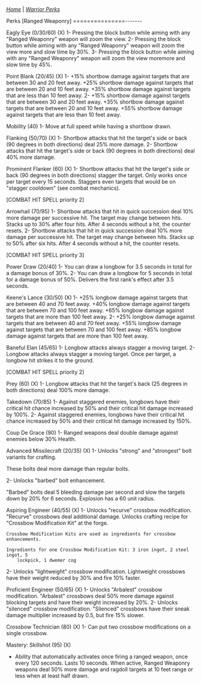 _[Home](../)_ |
_[Warrior Perks](../warrior)_

Perks [Ranged Weaponry]
===============-------

Eagly Eye (0/30/60) (X)
1- Pressing the block button while aiming with any "Ranged Weaponry" weapon will zoom
	the view.
2- Pressing the block button while aiming with any "Ranged Weaponry" weapon will zoom
	the view more and slow time by 30%.
3- Pressing the block button while aiming with any "Ranged Weaponry" weapon will zoom
	the view moremore and slow time by 45%.
	
Point Blank (20/45) (X)
1-  +15% shortbow damage against targets that are between 30 and 20 feet away. +25% 
	shortbow damage against targets that are between 20 and 10 feet away. +35% shortbow 
	damage against targets that are less than 10 feet away.
2-  +15% shortbow damage against targets that are between 30 and 20 feet away. +35% 
	shortbow damage against targets that are between 20 and 10 feet away. +55% shortbow 
	damage against targets that are less than 10 feet away.

Mobility (40)
1- Move at full speed while having a shortbow drawn.

Flanking (50/70) (X)
1- Shortbow attacks that hit the target's side or back (90 degrees in both directions) 
	deal 25% more damage.
2- Shortbow attacks that hit the target's side or back (90 degrees in both directions)
	deal 40% more damage.

Prominent Flanker (60) (X)
1- Shortbow attacks that hit the target's side or back (90 degrees in both directions) 
	stagger the target. Only works once per target every 15 seconds. Staggers even targets
	that would be on "stagger cooldown" (see combat mechanics).
	
[COMBAT HIT SPELL priority 2]
	
Arrowhail (70/95)
1- Shortbow attacks that hit in quick succession deal 10% more damage per successive hit.
	The target may change between hits. Stacks up to 30% after four hits. After 4 seconds
	without a hit, the counter resets.
2- Shortbow attacks that hit in quick succession deal 10% more damage per successive hit.
	The target may change between hits. Stacks up to 50% after six hits. After 4 seconds
	without a hit, the counter resets.

[COMBAT HIT SPELL priority 3]
	
Power Draw (20/40)
1- You can draw a longbow for 3.5 seconds in total for a damage bonus of 30%.
2- You can draw a longbow for 5 seconds in total for a damage bonus of 50%. Delivers the
	first rank's effect after 3.5 seconds.

Keene's Lance (30/50) (X)
1- +25% longbow damage against targets that are between 40 and 70 feet away. +40% 
	longbow damage against targets that are between 70 and 100 feet away. +65% longbow 
	damage against targets that are more than 100 feet away.
2- +25% longbow damage against targets that are between 40 and 70 feet away. +55% 
	longbow damage against targets that are between 70 and 100 feet away. +85% longbow 
	damage against targets that are more than 100 feet away.

Baneful Elan (45/65)
1- Longbow attacks always stagger a moving target.
2- Longbow attacks always stagger a moving target. Once per target, a longbow hit strikes
	it to the ground.
	
[COMBAT HIT SPELL priority 2]
	
Prey (60) (X)
1- Longbow attacks that hit the target's back (25 degrees in both directions) deal
	100% more damage.
	
Takedown (70/85)
1- Against staggered enemies, longbows have their critical hit chance increased by 50%
	and their critical hit damage increased by 100%.
2- Against staggered enemies, longbows have their critical hit chance increased by 50%
	and their critical hit damage increased by 150%.
	
Coup De Grace (90)
1-	Ranged weapons deal double damage against enemies below 30% Health.

Advanced Missilecraft (20/35) (X)
1- Unlocks "strong" and "strongest" bolt variants for crafting.

These bolts deal more damage than regular bolts.

2- Unlocks "barbed" bolt enhancement.

"Barbed" bolts deal 5 bleeding damage per second and slow the targets down by 20%
for 6 seconds. Explosion has a 60 unit radius.

Aspiring Engineer (40/55) (X)
1- Unlocks "recurve" crossbow modification.  "Recurve" crossbows deal
	additional damage. Unlocks crafting recipe for "Crossbow Modification Kit"
	at the forge.
	
	Crossbow Modification Kits are used as ingredients for crossbow enhancements.
	
	Ingredients for one Crossbow Modification Kit: 3 iron ingot, 2 steel ingot, 5
		lockpick, 1 dwemer cog
	
2- Unlocks "lightweight" crossbow modification. Lightweight crossbows have their weight 
	reduced by 30% and fire 10% faster.

Proficient Engineer (50/65) (X)
1- Unlocks "Arbalest" crossbow modification. "Arbalest" crossbows deal
	50% more damage against blocking targets and have their weight increased by 20%.
2- Unlocks "silenced" crossbow modification. "Silenced" crossbows have their sneak 
	damage multiplier increased by 0.5, but fire 15% slower.

Crossbow Technician (80) (X)
1- Can put two crossbow modifications on a single crossbow.

Mastery: Skillshot (95) (X)
- Ability that automatically activates once firing a ranged weapon, once every 120 seconds. Lasts 10 seconds. When active, Ranged Weaponry weapons deal 50% more damage and ragdoll targets at 10 feet range or less when at least half drawn.
